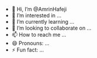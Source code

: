 - 👋 Hi, I’m @AmrinHafeji
- 👀 I’m interested in ...
- 🌱 I’m currently learning ...
- 💞️ I’m looking to collaborate on ...
- 📫 How to reach me ...
- 😄 Pronouns: ...
- ⚡ Fun fact: ...

<!---
AmrinHafeji/AmrinHafeji is a ✨ special ✨ repository because its `README.md` (this file) appears on your GitHub profile.
You can click the Preview link to take a look at your changes.
--->
